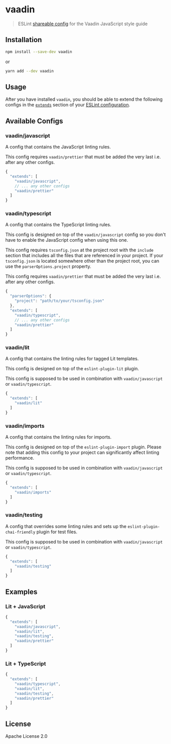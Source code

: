 # vaadin

> ESLint [shareable config](http://eslint.org/docs/developer-guide/shareable-configs.html) for the Vaadin JavaScript style guide

## Installation

```sh
npm install --save-dev vaadin
```

or

```sh
yarn add --dev vaadin
```

## Usage

After you have installed `vaadin`, you should be able to extend the following configs in the [`extends`](http://eslint.org/docs/user-guide/configuring#extending-configuration-files) section of your [ESLint configuration](http://eslint.org/docs/user-guide/configuring).

## Available Configs

### vaadin/javascript

A config that contains the JavaScript linting rules.

This config requires `vaadin/prettier` that must be added the very last i.e. after any other configs.

```js
{
  "extends": [
    "vaadin/javascript",
    // ... any other configs
    "vaadin/prettier"
  ]
}
```

### vaadin/typescript

A config that contains the TypeScript linting rules.

This config is designed on top of the `vaadin/javascript` config so you don't have to enable the JavaScript config when using this one.

This config requires `tsconfig.json` at the project root with the `include` section that includes all the files that are referenced in your project. If your `tsconfig.json` is located somewhere other than the project root, you can use the `parserOptions.project` property.

This config requires `vaadin/prettier` that must be added the very last i.e. after any other configs.


```js
{
  "parserOptions": {
    "project": "path/to/your/tsconfig.json"
  },
  "extends": [
    "vaadin/typescript",
    // ... any other configs
    "vaadin/prettier"
  ]
}
```

### vaadin/lit

A config that contains the linting rules for tagged Lit templates.

This config is designed on top of the `eslint-plugin-lit` plugin.

This config is supposed to be used in combination with `vaadin/javascript` or `vaadin/typescript`.

```js
{
  "extends": [
    "vaadin/lit"
  ]
}
```

### vaadin/imports

A config that contains the linting rules for imports.

This config is designed on top of the `eslint-plugin-import` plugin. Please note that adding this config to your project can significantly affect linting performance.

This config is supposed to be used in combination with `vaadin/javascript` or `vaadin/typescript`.

```js
{
  "extends": [
    "vaadin/imports"
  ]
}
```

### vaadin/testing

A config that overrides some linting rules and sets up the `eslint-plugin-chai-friendly` plugin for test files.

This config is supposed to be used in combination with `vaadin/javascript` or `vaadin/typescript`.

```js
{
  "extends": [
    "vaadin/testing"
  ]
}
```

## Examples

### Lit + JavaScript

```js
{
  "extends": [
    "vaadin/javascript",
    "vaadin/lit",
    "vaadin/testing",
    "vaadin/prettier"
  ]
}
```

### Lit + TypeScript

```js
{
  "extends": [
    "vaadin/typescript",
    "vaadin/lit",
    "vaadin/testing",
    "vaadin/prettier"
  ]
}
```

## License

Apache License 2.0
